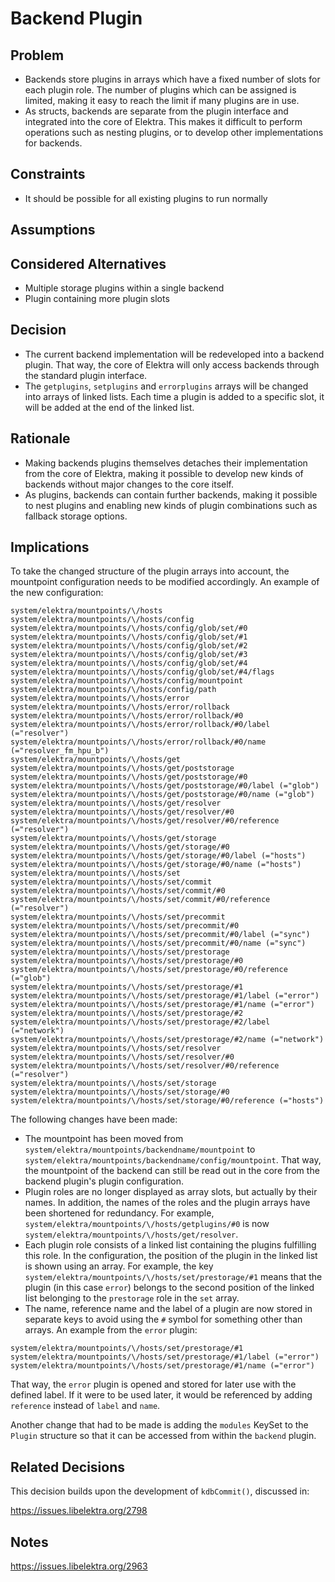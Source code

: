 # Backend Plugin

## Problem

- Backends store plugins in arrays which have a fixed number of slots for each plugin role. The number of plugins which can be assigned is limited,
  making it easy to reach the limit if many plugins are in use.
- As structs, backends are separate from the plugin interface and integrated into the core of Elektra. This makes it difficult to perform operations 
  such as nesting plugins, or to develop other implementations for backends.

## Constraints

- It should be possible for all existing plugins to run normally

## Assumptions

## Considered Alternatives

- Multiple storage plugins within a single backend
- Plugin containing more plugin slots

## Decision

- The current backend implementation will be redeveloped into a backend plugin. That way, the core of Elektra will only access backends through
the standard plugin interface. 
- The `getplugins`, `setplugins` and `errorplugins` arrays will be changed into arrays of linked lists. Each time a plugin is added to a specific
slot, it will be added at the end of the linked list.

## Rationale

- Making backends plugins themselves detaches their implementation from the core of Elektra, making it possible to develop new kinds of backends
  without major changes to the core itself.
- As plugins, backends can contain further backends, making it possible to nest plugins and enabling new kinds of plugin combinations such as
  fallback storage options.

## Implications

To take the changed structure of the plugin arrays into account, the mountpoint configuration needs to be modified accordingly. An example
of the new configuration:

```
system/elektra/mountpoints/\/hosts
system/elektra/mountpoints/\/hosts/config
system/elektra/mountpoints/\/hosts/config/glob/set/#0
system/elektra/mountpoints/\/hosts/config/glob/set/#1
system/elektra/mountpoints/\/hosts/config/glob/set/#2
system/elektra/mountpoints/\/hosts/config/glob/set/#3
system/elektra/mountpoints/\/hosts/config/glob/set/#4
system/elektra/mountpoints/\/hosts/config/glob/set/#4/flags
system/elektra/mountpoints/\/hosts/config/mountpoint
system/elektra/mountpoints/\/hosts/config/path
system/elektra/mountpoints/\/hosts/error
system/elektra/mountpoints/\/hosts/error/rollback
system/elektra/mountpoints/\/hosts/error/rollback/#0
system/elektra/mountpoints/\/hosts/error/rollback/#0/label (="resolver")
system/elektra/mountpoints/\/hosts/error/rollback/#0/name (="resolver_fm_hpu_b")
system/elektra/mountpoints/\/hosts/get
system/elektra/mountpoints/\/hosts/get/poststorage
system/elektra/mountpoints/\/hosts/get/poststorage/#0
system/elektra/mountpoints/\/hosts/get/poststorage/#0/label (="glob")
system/elektra/mountpoints/\/hosts/get/poststorage/#0/name (="glob")
system/elektra/mountpoints/\/hosts/get/resolver
system/elektra/mountpoints/\/hosts/get/resolver/#0
system/elektra/mountpoints/\/hosts/get/resolver/#0/reference (="resolver")
system/elektra/mountpoints/\/hosts/get/storage
system/elektra/mountpoints/\/hosts/get/storage/#0
system/elektra/mountpoints/\/hosts/get/storage/#0/label (="hosts")
system/elektra/mountpoints/\/hosts/get/storage/#0/name (="hosts")
system/elektra/mountpoints/\/hosts/set
system/elektra/mountpoints/\/hosts/set/commit
system/elektra/mountpoints/\/hosts/set/commit/#0
system/elektra/mountpoints/\/hosts/set/commit/#0/reference (="resolver")
system/elektra/mountpoints/\/hosts/set/precommit
system/elektra/mountpoints/\/hosts/set/precommit/#0
system/elektra/mountpoints/\/hosts/set/precommit/#0/label (="sync")
system/elektra/mountpoints/\/hosts/set/precommit/#0/name (="sync")
system/elektra/mountpoints/\/hosts/set/prestorage
system/elektra/mountpoints/\/hosts/set/prestorage/#0
system/elektra/mountpoints/\/hosts/set/prestorage/#0/reference (="glob")
system/elektra/mountpoints/\/hosts/set/prestorage/#1
system/elektra/mountpoints/\/hosts/set/prestorage/#1/label (="error")
system/elektra/mountpoints/\/hosts/set/prestorage/#1/name (="error")
system/elektra/mountpoints/\/hosts/set/prestorage/#2
system/elektra/mountpoints/\/hosts/set/prestorage/#2/label (="network")
system/elektra/mountpoints/\/hosts/set/prestorage/#2/name (="network")
system/elektra/mountpoints/\/hosts/set/resolver
system/elektra/mountpoints/\/hosts/set/resolver/#0
system/elektra/mountpoints/\/hosts/set/resolver/#0/reference (="resolver")
system/elektra/mountpoints/\/hosts/set/storage
system/elektra/mountpoints/\/hosts/set/storage/#0
system/elektra/mountpoints/\/hosts/set/storage/#0/reference (="hosts")
```

The following changes have been made:

- The mountpoint has been moved from `system/elektra/mountpoints/backendname/mountpoint`
to `system/elektra/mountpoints/backendname/config/mountpoint`. That way, the mountpoint of 
the backend can still be read out in the core from the backend plugin's plugin configuration.
- Plugin roles are no longer displayed as array slots, but actually by their names. In addition,
the names of the roles and the plugin arrays have been shortened for redundancy. For example,
`system/elektra/mountpoints/\/hosts/getplugins/#0` is now
`system/elektra/mountpoints/\/hosts/get/resolver`. 
- Each plugin role consists of a linked list containing the plugins fulfilling this role. In the 
configuration, the position of the plugin in the linked list is shown using an array. For example, 
the key `system/elektra/mountpoints/\/hosts/set/prestorage/#1` means that the plugin (in this 
case `error`) belongs to the second position of the linked list belonging to the `prestorage` role
in the `set` array.
- The name, reference name and the label of a plugin are now stored in separate keys to avoid using 
the `#` symbol for something other than arrays. An example from the `error` plugin:

```
system/elektra/mountpoints/\/hosts/set/prestorage/#1
system/elektra/mountpoints/\/hosts/set/prestorage/#1/label (="error")
system/elektra/mountpoints/\/hosts/set/prestorage/#1/name (="error")
```
That way, the `error` plugin is opened and stored for later use with the defined label. If it were to 
be used later, it would be referenced by adding `reference` instead of `label` and `name`.

Another change that had to be made is adding the `modules` KeySet to the `Plugin` structure so that it
can be accessed from within the `backend` plugin.

## Related Decisions

This decision builds upon the development of `kdbCommit()`, discussed in:

https://issues.libelektra.org/2798

## Notes

https://issues.libelektra.org/2963